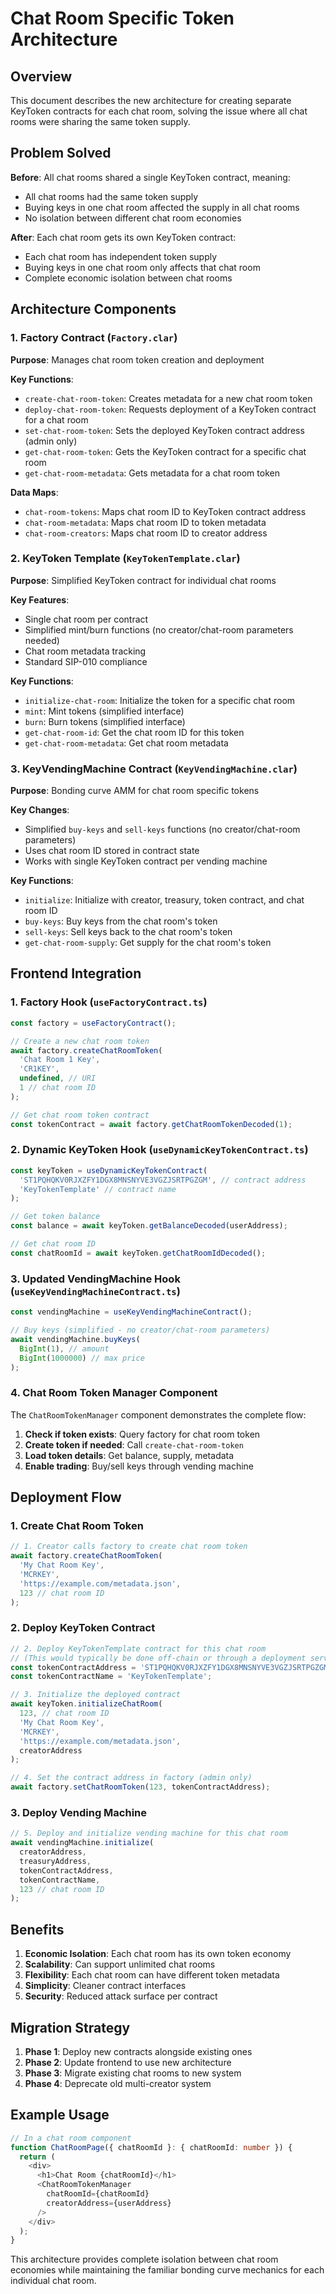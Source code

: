 # Chat Room Specific Token Architecture

## Overview

This document describes the new architecture for creating separate KeyToken contracts for each chat room, solving the issue where all chat rooms were sharing the same token supply.

## Problem Solved

**Before**: All chat rooms shared a single KeyToken contract, meaning:
- All chat rooms had the same token supply
- Buying keys in one chat room affected the supply in all chat rooms
- No isolation between different chat room economies

**After**: Each chat room gets its own KeyToken contract:
- Each chat room has independent token supply
- Buying keys in one chat room only affects that chat room
- Complete economic isolation between chat rooms

## Architecture Components

### 1. Factory Contract (`Factory.clar`)

**Purpose**: Manages chat room token creation and deployment

**Key Functions**:
- `create-chat-room-token`: Creates metadata for a new chat room token
- `deploy-chat-room-token`: Requests deployment of a KeyToken contract for a chat room
- `set-chat-room-token`: Sets the deployed KeyToken contract address (admin only)
- `get-chat-room-token`: Gets the KeyToken contract for a specific chat room
- `get-chat-room-metadata`: Gets metadata for a chat room token

**Data Maps**:
- `chat-room-tokens`: Maps chat room ID to KeyToken contract address
- `chat-room-metadata`: Maps chat room ID to token metadata
- `chat-room-creators`: Maps chat room ID to creator address

### 2. KeyToken Template (`KeyTokenTemplate.clar`)

**Purpose**: Simplified KeyToken contract for individual chat rooms

**Key Features**:
- Single chat room per contract
- Simplified mint/burn functions (no creator/chat-room parameters needed)
- Chat room metadata tracking
- Standard SIP-010 compliance

**Key Functions**:
- `initialize-chat-room`: Initialize the token for a specific chat room
- `mint`: Mint tokens (simplified interface)
- `burn`: Burn tokens (simplified interface)
- `get-chat-room-id`: Get the chat room ID for this token
- `get-chat-room-metadata`: Get chat room metadata

### 3. KeyVendingMachine Contract (`KeyVendingMachine.clar`)

**Purpose**: Bonding curve AMM for chat room specific tokens

**Key Changes**:
- Simplified `buy-keys` and `sell-keys` functions (no creator/chat-room parameters)
- Uses chat room ID stored in contract state
- Works with single KeyToken contract per vending machine

**Key Functions**:
- `initialize`: Initialize with creator, treasury, token contract, and chat room ID
- `buy-keys`: Buy keys from the chat room's token
- `sell-keys`: Sell keys back to the chat room's token
- `get-chat-room-supply`: Get supply for the chat room's token

## Frontend Integration

### 1. Factory Hook (`useFactoryContract.ts`)

```typescript
const factory = useFactoryContract();

// Create a new chat room token
await factory.createChatRoomToken(
  'Chat Room 1 Key',
  'CR1KEY',
  undefined, // URI
  1 // chat room ID
);

// Get chat room token contract
const tokenContract = await factory.getChatRoomTokenDecoded(1);
```

### 2. Dynamic KeyToken Hook (`useDynamicKeyTokenContract.ts`)

```typescript
const keyToken = useDynamicKeyTokenContract(
  'ST1PQHQKV0RJXZFY1DGX8MNSNYVE3VGZJSRTPGZGM', // contract address
  'KeyTokenTemplate' // contract name
);

// Get token balance
const balance = await keyToken.getBalanceDecoded(userAddress);

// Get chat room ID
const chatRoomId = await keyToken.getChatRoomIdDecoded();
```

### 3. Updated VendingMachine Hook (`useKeyVendingMachineContract.ts`)

```typescript
const vendingMachine = useKeyVendingMachineContract();

// Buy keys (simplified - no creator/chat-room parameters)
await vendingMachine.buyKeys(
  BigInt(1), // amount
  BigInt(1000000) // max price
);
```

### 4. Chat Room Token Manager Component

The `ChatRoomTokenManager` component demonstrates the complete flow:

1. **Check if token exists**: Query factory for chat room token
2. **Create token if needed**: Call `create-chat-room-token`
3. **Load token details**: Get balance, supply, metadata
4. **Enable trading**: Buy/sell keys through vending machine

## Deployment Flow

### 1. Create Chat Room Token

```typescript
// 1. Creator calls factory to create chat room token
await factory.createChatRoomToken(
  'My Chat Room Key',
  'MCRKEY',
  'https://example.com/metadata.json',
  123 // chat room ID
);
```

### 2. Deploy KeyToken Contract

```typescript
// 2. Deploy KeyTokenTemplate contract for this chat room
// (This would typically be done off-chain or through a deployment service)
const tokenContractAddress = 'ST1PQHQKV0RJXZFY1DGX8MNSNYVE3VGZJSRTPGZGM';
const tokenContractName = 'KeyTokenTemplate';

// 3. Initialize the deployed contract
await keyToken.initializeChatRoom(
  123, // chat room ID
  'My Chat Room Key',
  'MCRKEY',
  'https://example.com/metadata.json',
  creatorAddress
);

// 4. Set the contract address in factory (admin only)
await factory.setChatRoomToken(123, tokenContractAddress);
```

### 3. Deploy Vending Machine

```typescript
// 5. Deploy and initialize vending machine for this chat room
await vendingMachine.initialize(
  creatorAddress,
  treasuryAddress,
  tokenContractAddress,
  tokenContractName,
  123 // chat room ID
);
```

## Benefits

1. **Economic Isolation**: Each chat room has its own token economy
2. **Scalability**: Can support unlimited chat rooms
3. **Flexibility**: Each chat room can have different token metadata
4. **Simplicity**: Cleaner contract interfaces
5. **Security**: Reduced attack surface per contract

## Migration Strategy

1. **Phase 1**: Deploy new contracts alongside existing ones
2. **Phase 2**: Update frontend to use new architecture
3. **Phase 3**: Migrate existing chat rooms to new system
4. **Phase 4**: Deprecate old multi-creator system

## Example Usage

```typescript
// In a chat room component
function ChatRoomPage({ chatRoomId }: { chatRoomId: number }) {
  return (
    <div>
      <h1>Chat Room {chatRoomId}</h1>
      <ChatRoomTokenManager 
        chatRoomId={chatRoomId} 
        creatorAddress={userAddress} 
      />
    </div>
  );
}
```

This architecture provides complete isolation between chat room economies while maintaining the familiar bonding curve mechanics for each individual chat room.
